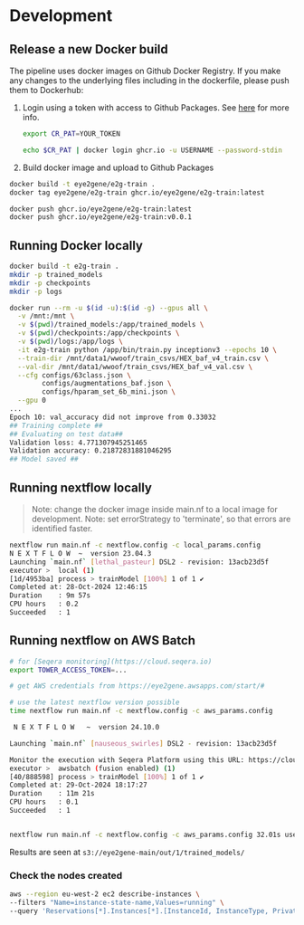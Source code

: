 # Development

## Release a new Docker build

The pipeline uses docker images on Github Docker Registry. If you make any changes to the underlying files including in the dockerfile, please push them to Dockerhub:

1. Login using a token with access to Github Packages. See [here](https://docs.github.com/en/packages/working-with-a-github-packages-registry/working-with-the-container-registry) for more info.

   ```bash
   export CR_PAT=YOUR_TOKEN

   echo $CR_PAT | docker login ghcr.io -u USERNAME --password-stdin
   ```

2. Build docker image and upload to Github Packages

```bash
docker build -t eye2gene/e2g-train .
docker tag eye2gene/e2g-train ghcr.io/eye2gene/e2g-train:latest

docker push ghcr.io/eye2gene/e2g-train:latest
docker push ghcr.io/eye2gene/e2g-train:v0.0.1
```

## Running Docker locally

```bash
docker build -t e2g-train .
mkdir -p trained_models
mkdir -p checkpoints
mkdir -p logs

docker run --rm -u $(id -u):$(id -g) --gpus all \
  -v /mnt:/mnt \
  -v $(pwd)/trained_models:/app/trained_models \
  -v $(pwd)/checkpoints:/app/checkpoints \
  -v $(pwd)/logs:/app/logs \
  -it e2g-train python /app/bin/train.py inceptionv3 --epochs 10 \
  --train-dir /mnt/data1/wwoof/train_csvs/HEX_baf_v4_train.csv \
  --val-dir /mnt/data1/wwoof/train_csvs/HEX_baf_v4_val.csv \
  --cfg configs/63class.json \
        configs/augmentations_baf.json \
        configs/hparam_set_6b_mini.json \
  --gpu 0
...
Epoch 10: val_accuracy did not improve from 0.33032
## Training complete ##
## Evaluating on test data##
Validation loss: 4.771307945251465
Validation accuracy: 0.21872831881046295
## Model saved ##
```

## Running nextflow locally

> Note: change the docker image inside main.nf to a local image for development.
> Note: set errorStrategy to 'terminate', so that errors are identified faster.

```bash
nextflow run main.nf -c nextflow.config -c local_params.config
N E X T F L O W  ~  version 23.04.3
Launching `main.nf` [lethal_pasteur] DSL2 - revision: 13acb23d5f
executor >  local (1)
[1d/4953ba] process > trainModel [100%] 1 of 1 ✔
Completed at: 28-Oct-2024 12:46:15
Duration    : 9m 57s
CPU hours   : 0.2
Succeeded   : 1
```

## Running nextflow on AWS Batch

```bash
# for [Seqera monitoring](https://cloud.seqera.io)
export TOWER_ACCESS_TOKEN=...

# get AWS credentials from https://eye2gene.awsapps.com/start/#

# use the latest nextflow version possible
time nextflow run main.nf -c nextflow.config -c aws_params.config

 N E X T F L O W   ~  version 24.10.0

Launching `main.nf` [nauseous_swirles] DSL2 - revision: 13acb23d5f

Monitor the execution with Seqera Platform using this URL: https://cloud.seqera.io/user/alanwilter/watch/1W0o3ubIRudBDz
executor >  awsbatch (fusion enabled) (1)
[40/888598] process > trainModel [100%] 1 of 1 ✔
Completed at: 29-Oct-2024 18:17:27
Duration    : 11m 21s
CPU hours   : 0.1
Succeeded   : 1


nextflow run main.nf -c nextflow.config -c aws_params.config 32.01s user 2.71s system 4% cpu 12:03.55 total
```

Results are seen at `s3://eye2gene-main/out/1/trained_models/`

### Check the nodes created

```bash
aws --region eu-west-2 ec2 describe-instances \
--filters "Name=instance-state-name,Values=running" \
--query 'Reservations[*].Instances[*].[InstanceId, InstanceType, PrivateIpAddress, PublicIpAddress]'
```
